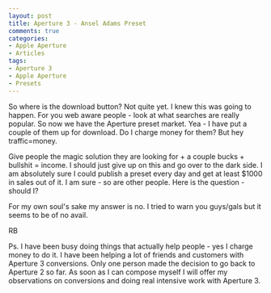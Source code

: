 ```yaml
---
layout: post
title: Aperture 3 - Ansel Adams Preset
comments: true
categories:
- Apple Aperture
- Articles
tags:
- Aperture 3
- Apple Aperture
- Presets
---
```

So where is the download button? Not quite yet. I knew this was going to happen. For you web aware people - look at what searches are really popular. So now we have the Aperture preset market. Yea - I have put a couple of them up for download. Do I charge money for them? But hey traffic=money.

Give people the magic solution they are looking for + a couple bucks + bullshit = income. I should just give up on this and go over to the dark side. I am absolutely sure I could publish a preset every day and get at least $1000 in sales out of it. I am sure - so are other people. Here is the question - should I?

For my own soul's sake my answer is no. I tried to warn you guys/gals but it seems to be of no avail.

RB

Ps. I have been busy doing things that actually help people - yes I charge money to do it. I have been helping a lot of friends and customers with Aperture 3 conversions. Only one person made the decision to go back to Aperture 2 so far. As soon as I can compose myself I will offer my observations on conversions and doing real intensive work with Aperture 3.